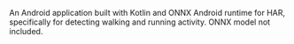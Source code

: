 An Android application built with Kotlin and ONNX Android runtime for HAR, specifically for detecting walking and running activity. ONNX model not included.